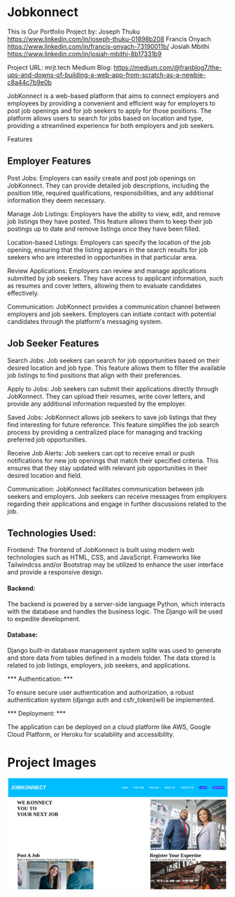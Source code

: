 # Jobkonnect
This is Our Portfolio Project by:
Joseph Thuku https://www.linkedin.com/in/joseph-thuku-01898b208
Francis Onyach https://www.linkedin.com/in/francis-onyach-73190011b/
Josiah Mbithi https://www.linkedin.com/in/josiah-mbithi-8b17331b9

Project URL: mrjt.tech
Medium Blog: https://medium.com/@franblog7/the-ups-and-downs-of-building-a-web-app-from-scratch-as-a-newbie-c8a44c7b9e0b

JobKonnect is a web-based platform that aims to connect employers and employees by providing a convenient and efficient way for employers to post job openings and for job seekers to apply for those positions. The platform allows users to search for jobs based on location and type, providing a streamlined experience for both employers and job seekers.

Features

## Employer Features

Post Jobs: Employers can easily create and post job openings on JobKonnect. They can provide detailed job descriptions, including the position title, required qualifications, responsibilities, and any additional information they deem necessary.

Manage Job Listings: Employers have the ability to view, edit, and remove job listings they have posted. This feature allows them to keep their job postings up to date and remove listings once they have been filled.

Location-based Listings: Employers can specify the location of the job opening, ensuring that the listing appears in the search results for job seekers who are interested in opportunities in that particular area.

Review Applications: Employers can review and manage applications submitted by job seekers. They have access to applicant information, such as resumes and cover letters, allowing them to evaluate candidates effectively.

Communication: JobKonnect provides a communication channel between employers and job seekers. Employers can initiate contact with potential candidates through the platform's messaging system.

## Job Seeker Features

Search Jobs: Job seekers can search for job opportunities based on their desired location and job type. This feature allows them to filter the available job listings to find positions that align with their preferences.

Apply to Jobs: Job seekers can submit their applications directly through JobKonnect. They can upload their resumes, write cover letters, and provide any additional information requested by the employer.

Saved Jobs: JobKonnect allows job seekers to save job listings that they find interesting for future reference. This feature simplifies the job search process by providing a centralized place for managing and tracking preferred job opportunities.

Receive Job Alerts: Job seekers can opt to receive email or push notifications for new job openings that match their specified criteria. This ensures that they stay updated with relevant job opportunities in their desired location and field.

Communication: JobKonnect facilitates communication between job seekers and employers. Job seekers can receive messages from employers regarding their applications and engage in further discussions related to the job.

## Technologies Used:

Frontend: The frontend of JobKonnect is built using modern web technologies such as HTML, CSS, and JavaScript. Frameworks like Tailwindcss and/or Bootstrap may be utilized to enhance the user interface and provide a responsive design.

#### Backend: 

The backend is powered by a server-side language Python, which interacts with the database and handles the business logic. The Django will be used to expedite development.

#### Database: 

Django built-in database management system sqlite was used to generate and store data from tables defined in a models folder. The data stored is related to job listings, employers, job seekers, and applications.

*** Authentication: ***

To ensure secure user authentication and authorization, a robust authentication system (django auth and csfr_token)will be implemented.

*** Deployment: ***

The application can be deployed on a cloud platform like AWS, Google Cloud Platform, or Heroku for scalability and accessibility.

# Project Images

![landingpage](static/images/Landingpage.png)
